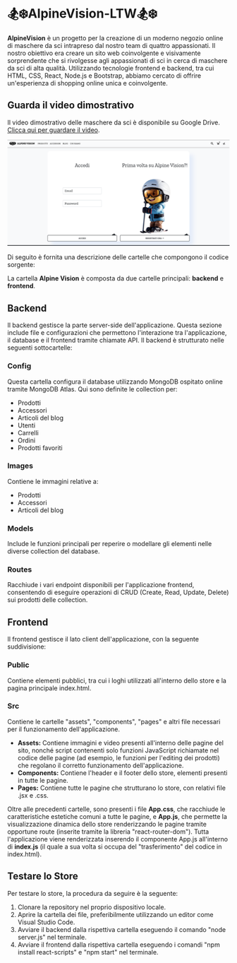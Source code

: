 # 🏂❄️AlpineVision-LTW🏂❄️

**AlpineVision** è un progetto per la creazione di un moderno negozio online di maschere da sci intrapreso dal nostro team di quattro appassionati. Il nostro obiettivo era creare un sito web coinvolgente e visivamente sorprendente che si rivolgesse agli appassionati di sci in cerca di maschere da sci di alta qualità. Utilizzando tecnologie frontend e backend, tra cui HTML, CSS, React, Node.js e Bootstrap, abbiamo cercato di offrire un'esperienza di shopping online unica e coinvolgente.

## Guarda il video dimostrativo

Il video dimostrativo delle maschere da sci è disponibile su Google Drive. [Clicca qui per guardare il video](https://drive.google.com/file/d/1JEjMb9JgPB2pSUJDbjSX7HlF3y2PnyeE/view?usp=sharing).


![AlpineVision](frontend/src/assets/Images/example.png)



Di seguito è fornita una descrizione delle cartelle che compongono il codice sorgente:

La cartella **Alpine Vision** è composta da due cartelle principali: **backend** e **frontend**.

## Backend

Il backend gestisce la parte server-side dell'applicazione. Questa sezione include file e configurazioni che permettono l'interazione tra l'applicazione, il database e il frontend tramite chiamate API. Il backend è strutturato nelle seguenti sottocartelle:

### Config

Questa cartella configura il database utilizzando MongoDB ospitato online tramite MongoDB Atlas. Qui sono definite le collection per:

- Prodotti
- Accessori
- Articoli del blog
- Utenti
- Carrelli
- Ordini
- Prodotti favoriti

### Images

Contiene le immagini relative a:

- Prodotti
- Accessori
- Articoli del blog

### Models

Include le funzioni principali per reperire o modellare gli elementi nelle diverse collection del database.

### Routes

Racchiude i vari endpoint disponibili per l'applicazione frontend, consentendo di eseguire operazioni di CRUD (Create, Read, Update, Delete) sui prodotti delle collection.

## Frontend

Il frontend gestisce il lato client dell'applicazione, con la seguente suddivisione:

### Public

Contiene elementi pubblici, tra cui i loghi utilizzati all'interno dello store e la pagina principale index.html.

### Src

Contiene le cartelle "assets", "components", "pages" e altri file necessari per il funzionamento dell'applicazione.

- **Assets:** Contiene immagini e video presenti all'interno delle pagine del sito, nonché script contenenti solo funzioni JavaScript richiamate nel codice delle pagine (ad esempio, le funzioni per l'editing dei prodotti) che regolano il corretto funzionamento dell'applicazione.
- **Components:** Contiene l'header e il footer dello store, elementi presenti in tutte le pagine.
- **Pages:** Contiene tutte le pagine che strutturano lo store, con relativi file .jsx e .css.

Oltre alle precedenti cartelle, sono presenti i file **App.css**, che racchiude le caratteristiche estetiche comuni a tutte le pagine, e **App.js**, che permette la visualizzazione dinamica dello store renderizzando le pagine tramite opportune route (inserite tramite la libreria "react-router-dom"). Tutta l'applicazione viene renderizzata inserendo il componente App.js all'interno di **index.js** (il quale a sua volta si occupa del "trasferimento" del codice in index.html).

## Testare lo Store

Per testare lo store, la procedura da seguire è la seguente:

1. Clonare la repository nel proprio dispositivo locale.
2. Aprire la cartella dei file, preferibilmente utilizzando un editor come Visual Studio Code.
3. Avviare il backend dalla rispettiva cartella eseguendo il comando "node server.js" nel terminale.
4. Avviare il frontend dalla rispettiva cartella eseguendo i comandi "npm install react-scripts" e "npm start" nel terminale.

